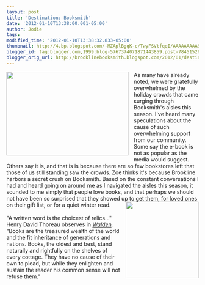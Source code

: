```yaml
---
layout: post
title: 'Destination: Booksmith'
date: '2012-01-10T13:38:00.001-05:00'
author: Jodie
tags: 
modified_time: '2012-01-10T13:38:32.833-05:00'
thumbnail: http://4.bp.blogspot.com/-MZAplBgqK-c/TwyFSVtfqqI/AAAAAAAAASM/Bx7utbnmD74/s72-c/g18318300000000000078ebe9905974e7a82305250bf824e19ead7bec5e.jpg
blogger_id: tag:blogger.com,1999:blog-5767374071871443859.post-7845152693520233580
blogger_orig_url: http://brooklinebooksmith.blogspot.com/2012/01/destination-booksmith.html
---
```


<div class="separator" style="clear: both; text-align: center;"><a href="http://4.bp.blogspot.com/-MZAplBgqK-c/TwyFSVtfqqI/AAAAAAAAASM/Bx7utbnmD74/s1600/g18318300000000000078ebe9905974e7a82305250bf824e19ead7bec5e.jpg" imageanchor="1" style="clear: left; float: left; margin-bottom: 1em; margin-right: 1em;"><img border="0" height="219" src="http://4.bp.blogspot.com/-MZAplBgqK-c/TwyFSVtfqqI/AAAAAAAAASM/Bx7utbnmD74/s320/g18318300000000000078ebe9905974e7a82305250bf824e19ead7bec5e.jpg" width="320" /></a></div>As many have already noted, we were gratefully overwhelmed by the holiday crowds that came surging through Booksmith's aisles this season. I've heard many speculations about the cause of such overwhelming support from our community. Some say the e-book is not as popular as the media would suggest. Others say it is, and that is is because there are so few bookstores left that those of us still standing saw the crowds. Zoe thinks it's because Brookline harbors a secret crush on Booksmith. Based on the constant conversations I had and heard going on around me as I navigated the aisles this season, it sounded to me simply that people love books, and that perhaps we should not have been so surprised that they showed up to get them, for loved ones on their gift list, or for a quiet winter read.<a href="http://4.bp.blogspot.com/-sdfWrqZLl7Y/TwyEthZ5g_I/AAAAAAAAASE/ydatuMTiKQk/s1600/Walden_book_cover.jpg" imageanchor="1" style="clear: right; float: right; margin-bottom: 1em; margin-left: 1em;"><img border="0" height="200" src="http://4.bp.blogspot.com/-sdfWrqZLl7Y/TwyEthZ5g_I/AAAAAAAAASE/ydatuMTiKQk/s200/Walden_book_cover.jpg" width="191" /></a><br /><br />"A written word is the choicest of relics..." Henry David Thoreau observes in <em><a href="http://www.brooklinebooksmith-shop.com/book/9780940450271">Walden</a>. </em>"Books are the treasured wealth of the world and the fit inheritance of generations and nations. Books, the oldest and best, stand naturally and rightfully on the shelves of every cottage. They have no cause of their own to plead, but while they enlighten and sustain the reader his common sense will not refuse them."<br /><span style="font-size: x-small;"></span>